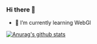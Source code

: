 ### Hi there 👋

- 🌱 I’m currently learning WebGl

[![Anurag's github stats](https://github-readme-stats.vercel.app/api?username=1337968347)](https://github.com/anuraghazra/github-readme-stats)
